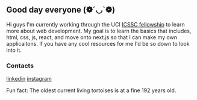 ## Good day everyone **(❁´◡`❁)**
Hi guys I'm currently working through the UCI [ICSSC fellowship](https://fellowship.icssc.club/course/unit1/) to learn more about web development. My goal is to learn the basics that includes, html, css, js, react, and move onto next.js so that I can make my own applicaitons. If you have any cool resources for me I'd be so down to look into it.

### Contacts
[linkedin](https://www.linkedin.com/in/jackson-nguyen-5bb15728a/)
[instagram](https://www.instagram.com/jacksnguyen/)

Fun fact: The oldest current living tortoises is at a fine 192 years old.
<!--
**jackhnguyen/jackhnguyen** is a ✨ _special_ ✨ repository because its `README.md` (this file) appears on your GitHub profile.

Here are some ideas to get you started:

- 🔭 I’m currently working on ...
- 🌱 I’m currently learning ...
- 👯 I’m looking to collaborate on ...
- 🤔 I’m looking for help with ...
- 💬 Ask me about ...
- 📫 How to reach me: ...
- 😄 Pronouns: ...
- ⚡ Fun fact: ...
-->
